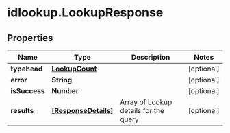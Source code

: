 # idlookup.LookupResponse

## Properties

Name | Type | Description | Notes
------------ | ------------- | ------------- | -------------
**typehead** | [**LookupCount**](LookupCount.md) |  | [optional] 
**error** | **String** |  | [optional] 
**isSuccess** | **Number** |  | [optional] 
**results** | [**[ResponseDetails]**](ResponseDetails.md) | Array of Lookup details for the query | [optional] 


